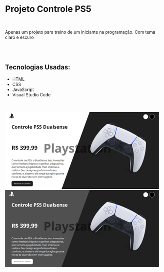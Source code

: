 <h1>Projeto Controle PS5</h1>
<br>
<p>Apenas um projeto para treino de um iniciante na programação. Com tema claro e escuro</p>
<br>
<br>
<h2>Tecnologias Usadas:</h2>
<ul>
  <li>HTML</li>
  <li>CSS</li>
  <li>JavaScript</li>
  <li>Visual Studio Code</li>
</ul>
<br>
<br>
<img src="https://github.com/Guiznn013/Projeto-PS5/blob/master/img/Playstation_Site_white.png?raw=true" alt="ps5-site-tema-claro" />
<img src="https://github.com/Guiznn013/Projeto-PS5/blob/master/img/Playstation_Site_black.png?raw=true" alt="ps5-site-tema-escuro" />
